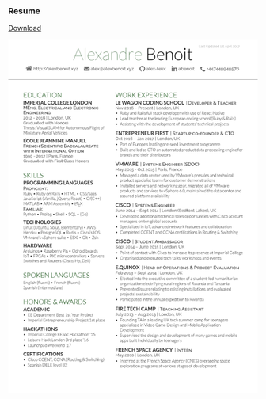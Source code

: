 ### Resume

[Download](https://github.com/alex-felix/resume/raw/master/resume_v3.pdf)

![Resume](resume_v3.jpg "Resume")
